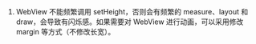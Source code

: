 1. WebView 不能频繁调用 setHeight，否则会有频繁的 measure、layout 和 draw，会导致有闪烁感。如果需要对 WebView 进行动画，可以采用修改 margin 等方式（不修改长宽）。
